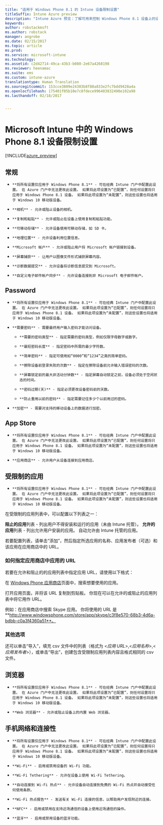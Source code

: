 ```yaml
---
title: "适用于 Windows Phone 8.1 的 Intune 设备限制设置"
titleSuffix: Intune Azure preview
description: "Intune Azure 预览：了解可用来控制 Windows Phone 8.1 设备上的设备设置和功能的 Intune 设置。"
keywords: 
author: robstackmsft
ms.author: robstack
manager: angrobe
ms.date: 02/15/2017
ms.topic: article
ms.prod: 
ms.service: microsoft-intune
ms.technology: 
ms.assetid: c2d42714-49ca-43b3-b080-2e67a4268198
ms.reviewer: heenamac
ms.suite: ems
ms.custom: intune-azure
translationtype: Human Translation
ms.sourcegitcommit: 153cce3809e24303b8f88a833e2fc7bdd9428a4a
ms.openlocfilehash: 175401f05b10e7c8fdece996403832490e102a98
ms.lasthandoff: 02/18/2017


---
```


# <a name="windows-phone-81-device-restriction-settings-in-microsoft-intune"></a>Microsoft Intune 中的 Windows Phone 8.1 设备限制设置

[!INCLUDE[azure_preview](../includes/azure_preview.md)]

## <a name="general"></a>常规
-     **将所有设置仅应用于 Windows Phone 8.1** - 可在经典 Intune 门户中配置此设置。 在 Azure 门户中无法更改此设置。 如果将此项设置为“已配置”，则任何设置将只应用于 Windows Phone 8.1 设备。 如果将此项设置为“未配置”，则这些设置也将适用于 Windows 10 移动版设备。
-     **相机** - 允许或阻止设备的相机。
-     **复制和粘贴** - 允许或阻止在设备上使用复制和粘贴功能。
-     **可移动存储** - 允许设备使用可移动存储，如 SD 卡。
-     **地理位置** - 允许设备利用位置信息。
-     **Microsoft 帐户** - 允许或阻止用户将 Microsoft 帐户链接到设备。
-     **屏幕捕获** - 让用户以图像文件形式捕获屏幕内容。
-     **诊断数据提交** - 允许设备将诊断信息提交到 Microsoft。
-     **自定义电子邮件帐户同步** - 允许设备连接到非 Microsoft 电子邮件帐户。

## <a name="password"></a>Password
-     **将所有设置仅应用于 Windows Phone 8.1** - 可在经典 Intune 门户中配置此设置。 在 Azure 门户中无法更改此设置。 如果将此项设置为“已配置”，则任何设置将只应用于 Windows Phone 8.1 设备。 如果将此项设置为“未配置”，则这些设置也将适用于 Windows 10 移动版设备。
-     **需要密码** - 需要最终用户输入密码才能访问设备。
    -     **需要的密码类型** - 指定需要的密码类型，例如仅限字母数字或数字。
    -     **最短密码长度** - 指定密码中所需的最少字符数。
    -     **简单密码** - 指定可使用如“0000”和“1234”之类的简单密码。
    -     **擦除设备前登录失败的次数** - 指定在擦除设备前允许输入错误密码的次数。
    -     **屏幕锁定前的最大非活动分钟数** - 指定屏幕自动锁定之前，设备必须处于空闲状态的时间。
    -     **密码过期(天)** - 指定必须更改设备密码前的天数。
    -     **防止重用以前的密码** - 指定需要记住多少个以前用过的密码。
-     **加密** - 需要对支持的移动设备上的数据进行加密。

## <a name="app-store"></a>App Store
-     **将所有设置仅应用于 Windows Phone 8.1** - 可在经典 Intune 门户中配置此设置。 在 Azure 门户中无法更改此设置。 如果将此项设置为“已配置”，则任何设置将只应用于 Windows Phone 8.1 设备。 如果将此项设置为“未配置”，则这些设置也将适用于 Windows 10 移动版设备。
-     **应用商店** - 允许用户从设备连接到应用商店。

## <a name="restricted-apps"></a>受限制的应用

-     **将所有设置仅应用于 Windows Phone 8.1** - 可在经典 Intune 门户中配置此设置。 在 Azure 门户中无法更改此设置。 如果将此项设置为“已配置”，则任何设置将只应用于 Windows Phone 8.1 设备。 如果将此项设置为“未配置”，则这些设置也将适用于 Windows 10 移动版设备。

在受限制的应用列表中，可以配置以下列表之一：

**阻止的应用**列表 - 列出用户不得安装和运行的应用（未由 Intune 托管）。
**允许的应用**列表 - 列出允许用户安装的应用。 自动允许由 Intune 托管的应用。

若要配置列表，请单击“添加”，然后指定所选应用的名称、应用发布者（可选）和该应用在应用商店中的 URL。

### <a name="how-to-specify-the-url-to-an-app-in-the-store"></a>如何指定应用商店中应用的 URL

若要在允许和阻止的的应用列表中指定应用 URL，请使用以下格式：

在 [Windows Phone 应用商店](https://www.microsoft.com/store/apps/windows-phone)页面中，搜索想要使用的应用。

打开应用页面，并将该 URL 复制到剪贴板。 你现在可以在允许的或阻止的应用列表中将它用作 URL。

例如：在应用商店中搜索 Skype 应用。 你将使用的 URL 是 **http://www.windowsphone.com/store/app/skype/c3f8e570-68b3-4d6a-bdbb-c0a3f4360a51**。



### <a name="additional-options"></a>其他选项

还可以单击“导入”，填充 csv 文件中的列表（格式为 <*应用 URL*>,<*应用名称*>,<*应用发布者*>），或单击“导出”，创建包含受限制应用列表内容且格式相同的 csv 文件。


## <a name="browser"></a>浏览器
-     **将所有设置仅应用于 Windows Phone 8.1** - 可在经典 Intune 门户中配置此设置。 在 Azure 门户中无法更改此设置。 如果将此项设置为“已配置”，则任何设置将只应用于 Windows Phone 8.1 设备。 如果将此项设置为“未配置”，则这些设置也将适用于 Windows 10 移动版设备。
-     **Web 浏览器** - 允许或阻止设备上的内置 Web 浏览器。

## <a name="cellular-and-connectivity"></a>手机网络和连接性
-     **将所有设置仅应用于 Windows Phone 8.1** - 可在经典 Intune 门户中配置此设置。 在 Azure 门户中无法更改此设置。 如果将此项设置为“已配置”，则任何设置将只应用于 Windows Phone 8.1 设备。 如果将此项设置为“未配置”，则这些设置也将适用于 Windows 10 移动版设备。
-     **Wi-Fi** - 启用或禁用设备的 Wi-Fi 功能。
-     **Wi-Fi Tethering** - 允许在设备上使用 Wi-Fi Tethering。
-     **自动连接到 Wi-Fi 热点** - 允许设备自动连接到免费的 Wi-Fi 热点并自动接受任何使用条款。
-     **Wi-Fi 热点报告** - 发送有关 Wi-Fi 连接的信息，以帮助用户发现附近的连接。
-     **NFC** - 启用或禁用在支持近场通信的设备上使用近场通信的操作。
-     **蓝牙** - 启用或禁用设备的蓝牙功能。

